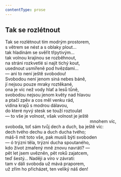 ```yaml
---
contentType: prose
---
```


## Tak se rozlétnout

Tak se rozlétnout tím modrým prostorem,  
s větrem se nést a s oblaky plout…  
tak hladinám se svěřit třpytivým…  
tak volnou krajinou se rozběhnout,  
na stráni rozkvetlé si najít tichý kout,  
usednout usmířeně pod hvězdami…  
— ani to není ještě svobodou!  
Svobodou není jenom siná nebes báně,  
jí nejsou pouze mraky roztěkané,  
ona je víc než vody hlať a lesů tůně,  
svobodou nejsou jenom květy nad hlavou  
a ptačí zpěv a cos měl venku rád,  
vidina krajů s modrou dálavou,  
do které nyvý stesk se touží roztoulat  
— to vše je volnost, však volnost je ještě  
                                                                     mnohem víc,  
svoboda, toť sám tvůj dech a duch, ba ještě víc:  
dech tvého dechu a duch ducha tvého;  
máš-li mít toto vše, pak musíš býti svoboden  
— ó trýzni těla, trýzni ducha spoutaného,  
kdo život zmařený mně znovu navrátí? —  
pět let jsem uvězněn, pět roků zajatcem,  
teď šestý… Naději a víro v závrati:  
tam v dáli svoboda už mává praporem,  
už zřím ho přicházet, ten veliký náš den!
